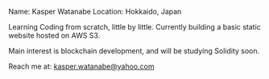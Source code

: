 Name: Kasper Watanabe
Location: Hokkaido, Japan

Learning Coding from scratch, little by little.
Currently building a basic static website hosted on AWS S3.

Main interest is blockchain development, and will be studying Solidity soon.

Reach me at: kasper.watanabe@yahoo.com
